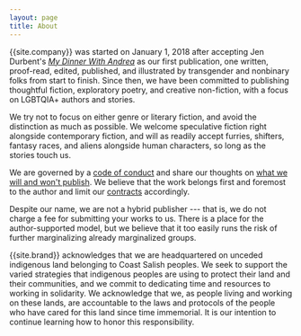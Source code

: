 ```yaml
---
layout: page
title: About
---
```


{{site.company}} was started on January 1, 2018 after accepting Jen Durbent's [*My Dinner With Andrea*](/my-dinner-with-andrea) as our first publication, one written, proof-read, edited, published, and illustrated by transgender and nonbinary folks from start to finish. Since then, we have been committed to publishing thoughtful fiction, exploratory poetry, and creative non-fiction, with a focus on LGBTQIA+ authors and stories.

We try not to focus on either genre or literary fiction, and avoid the distinction as much as possible. We welcome speculative fiction right alongside contemporary fiction, and will as readily accept furries, shifters, fantasy races, and aliens alongside human characters, so long as the stories touch us.

We are governed by a [code of conduct](/conduct) and share our thoughts on [what we will and won't publish](/nope). We believe that the work belongs first and foremost to the author and limit our [contracts](/contracts) accordingly.

Despite our name, we are not a hybrid publisher --- that is, we do not charge a fee for submitting your works to us. There is a place for the author-supported model, but we believe that it too easily runs the risk of further marginalizing already marginalized groups.

{{site.brand}} acknowledges that we are headquartered on unceded indigenous land belonging to Coast Salish peoples. We seek to support the varied strategies that indigenous peoples are using to protect their land and their communities, and we commit to dedicating time and resources to working in solidarity. We acknowledge that we, as people living and working on these lands, are accountable to the laws and protocols of the people who have cared for this land since time immemorial. It is our intention to continue learning how to honor this responsibility.
